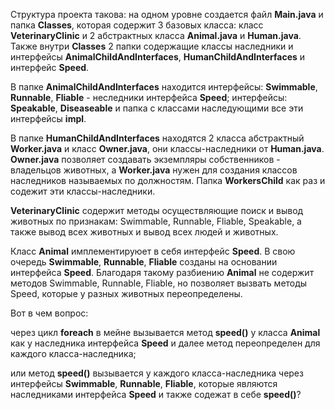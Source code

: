 Структура проекта такова: на одном уровне создается файл **Main.java** и папка **Classes**, которая содержит 3 базовых класса: класс **VeterinaryClinic** и 2 абстрактных класса **Animal.java** и **Human.java**. Также внутри **Classes** 2 папки содержащие классы наследники и интерфейсы **AnimalChildAndInterfaces**, **HumanChildAndInterfaces** и интерфейс **Speed**.

В папке **AnimalChildAndInterfaces** находится интерфейсы: **Swimmable**, **Runnable**, **Fliable** - неследники интерфейса **Speed**; интерфейсы: **Speakable**, **Diseaseable** и папка с классами наследующими все эти интерфейсы **impl**.

В папке **HumanChildAndInterfaces** находятся 2 класса абстрактный **Worker.java** и класс **Owner.java**, они классы-наследники от **Human.java**. **Owner.java** позволяет создавать экземпляры собственников - владельцов животных, а **Worker.java** нужен для создания классов наследников называемых по должностям. Папка **WorkersChild** как раз и содежит эти классы-наследники.

**VeterinaryClinic** содержит методы осуществляющие поиск и вывод животных по признакам: Swimmable, Runnable, Fliable, Speakable, а также вывод всех животных и вывод всех людей и животных. 

Класс **Animal** имплементируюет в себя интерфейс **Speed**. В свою очередь **Swimmable**, **Runnable**, **Fliable** созданы на основании интерфейса **Speed**. Благодаря такому разбиению **Animal** не содержит методов Swimmable, Runnable, Fliable, но позволяет вызвать методы Speed, которые у разных животных переопределены.

Вот в чем вопрос: 

через цикл **foreach** в мейне вызывается метод **speed()** у класса **Animal** как у наследника интерфейса **Speed** и далее метод переопределен для каждого класса-наследника;

или метод **speed()** вызывается у каждого класса-наследника через интерфейсы **Swimmable**, **Runnable**, **Fliable**, которые являются наследниками интерфейса **Speed** и также содежат в себе **speed()**?